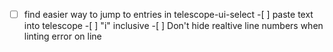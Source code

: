 -[ ] find easier way to jump to entries in telescope-ui-select -[ ] paste text into telescope -[ ] "i" inclusive -[ ] Don't hide realtive line numbers when linting error on line
